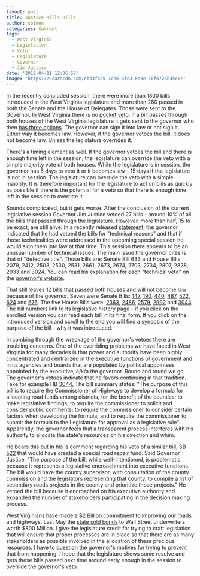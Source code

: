 ```yaml
---
layout: post
title: Justice Kills Bills
author: esimon
categories: Current
tags:
  - West Virginia
  - Legislation
  - Veto
  - Legislature
  - Governor
  - Jim Justice
date: '2019-04-11 12:36:57'
image: 'https://ucarecdn.com/ebb3f3c5-1ca6-4fe3-8e8e-16f6723b45e0/'
---
```

In the recently concluded session, there were more than 1800 bills introduced in the West Virginia legislature and more than 260 passed in both the Senate and the House of Delegates. Those were sent to the Governor.  In West Virginia there is no [pocket veto](https://www.senate.gov/reference/glossary_term/pocket_veto.htm).  If a bill passes through both houses of the West Virginia legislature it gets sent to the governor who then [has three options](http://www.wvlegislature.gov/Educational/Bill_Becomes_Law/Bill_Becomes_Law.cfm).  The governor can sign it into law or not sign it.  Either way it becomes law.  However, if the governor vetoes the bill, it does not become law.  Unless the legislature overrides it.  

There's a timing element as well. If the governor vetoes the bill and there is enough time left in the session, the legislature can override the veto with a simple majority vote of both houses.  While the legislature is in session, the governor has 5 days to veto it or it becomes law - 15 days if the legislature is not in session.  The legislature can override the veto with a simple majority.  It is therefore important for the legislature to act on bills as quickly as possible if there is the potential for a veto so that there is enough time left in the session to override it.  

Sounds complicated, but it gets worse.  After the conclusion of the current legislative session Governor Jim Justice vetoed 27 bills - around 10% of all the bills that passed through the legislature.  However, more than half, 15 to be exact, are still alive.  In a recently released [statement](https://www.wvpublic.org/post/justice-vetoes-15-bills-technical-reasons-two-related-natural-gas-industry#stream/0), the governor indicated that he had vetoed the bills for "technical reasons" and that if those technicalities were addressed in the upcoming special session he would sign them into law at that time. This session there appears to be an unusual number of technical issues.  The main issue the governor cites is that of "defective title".     Those bills are:  Senate Bill 633 and House Bills 2079, 2412, 2503, 2530, 2531, 2661, 2673, 2674, 2703, 2734, 2807, 2828, 2933 and 3024.   You can read his explanation for each "technical veto" on the [governor's website](https://governor.wv.gov/Documents/GovJusticeTechnicalVetoes.pdf).  

That still leaves 12 bills that passed both houses and will not become law because of the governor.  Seven were Senate Bills: [147](http://www.wvlegislature.gov/Bill_Status/bills_history.cfm?INPUT=147&year=2019&sessiontype=RS), [190](http://www.wvlegislature.gov/Bill_Status/bills_history.cfm?INPUT=190&year=2019&sessiontype=RS), [440](http://www.wvlegislature.gov/Bill_Status/bills_history.cfm?INPUT=440&year=2019&sessiontype=RS), [487](http://www.wvlegislature.gov/Bill_Status/bills_history.cfm?INPUT=487&year=2019&sessiontype=RS), [522](http://www.wvlegislature.gov/Bill_Status/bills_history.cfm?INPUT=522&year=2019&sessiontype=RS), [624](http://www.wvlegislature.gov/Bill_Status/bills_history.cfm?INPUT=624&year=2019&sessiontype=RS) and [676](http://www.wvlegislature.gov/Bill_Status/bills_history.cfm?INPUT=676&year=2019&sessiontype=RS).  The five House Bills were: [2363](http://www.wvlegislature.gov/Bill_Status/bills_history.cfm?INPUT=2363&year=2019&sessiontype=RS), [2486](http://www.wvlegislature.gov/Bill_Status/bills_history.cfm?INPUT=2486&year=2019&sessiontype=RS), [2579](http://www.wvlegislature.gov/Bill_Status/bills_history.cfm?INPUT=2579&year=2019&sessiontype=RS), [2992](http://www.wvlegislature.gov/Bill_Status/bills_history.cfm?INPUT=2992&year=2019&sessiontype=RS) and [3044](http://www.wvlegislature.gov/Bill_Status/bills_history.cfm?INPUT=3044&year=2019&sessiontype=RS).  The bill numbers link to its legislative history page - if you click on the enrolled version you can read each bill in its final form.  If you click on the introduced version and scroll to the end you will find a synopsis of the purpose of the bill - why it was introduced.  

In combing through the wreckage of the governor's vetoes there are troubling concerns.  One of the overriding problems we have faced in West Virginia for many decades is that power and authority have been highly concentrated and centralized in the executive functions of government and in its agencies and boards that are populated by political appointees appointed by the executive, a/k/a the governor.  Round and round we go.  The governor's vetoes indicate that he favors continuing in that tradition.  
Take for example HB [3044.](http://www.wvlegislature.gov/Bill_Status/bills_history.cfm?INPUT=3044&year=2019&sessiontype=RS)  The bill summary states: "The purpose of this bill is to require the Commissioner of Highways to develop a formula for allocating road funds among districts, for the benefit of the counties; to make legislative findings; to require the commissioner to solicit and consider public comments; to require the commissioner to consider certain factors when developing the formula; and to require the commissioner to submit the formula to the Legislature for approval as a legislative rule".  Apparently, the governor feels that a transparent process interferes with his authority to allocate the state's resources on his direction and whim. 
 
He bears this out in his is comment regarding his veto of a similar bill, SB [522](http://www.wvlegislature.gov/Bill_Status/bills_history.cfm?INPUT=522&year=2019&sessiontype=RS) that would have created a special road repair fund.  Said Governor Justice, "The purpose of the bill, while well-intentioned, is problematic because it represents a legislative encroachment into executive functions. The bill would have the county supervisor, with consultation of the county commission and the legislators representing that county, to compile a list of secondary roads projects in the county and prioritize those projects."  He vetoed the bill because it encroached on his executive authority and expanded the number of stakeholders participating in the decision making process. 

West Virginians have made a $2 Billion commitment to improving our roads and highways.  Last May the [state sold bonds](https://www.wtap.com/content/news/West-Virginia-to-begin-selling-800-million-in-road-bonds-482945891.html) to Wall Street underwriters worth $800 Million.  I give the legislature credit for trying to craft legislation that will ensure that proper processes are in place so that there are as many stakeholders as possible involved in the allocation of these precious resources.  I have to question the governor's motives for trying to prevent that from happening.  I hope that the legislature shows some resolve and gets these bills passed next time around early enough in the session to override the governor's veto.
